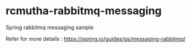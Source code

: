 # rcmutha-rabbitmq-messaging
Spring rabbitmq messaging sample


Refer for more details : https://spring.io/guides/gs/messaging-rabbitmq/
